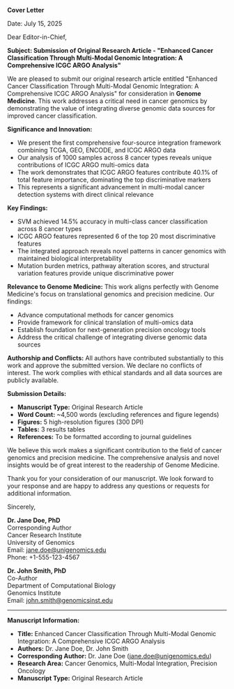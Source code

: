 **Cover Letter**

Date: July 15, 2025

Dear Editor-in-Chief,

**Subject: Submission of Original Research Article - "Enhanced Cancer Classification Through Multi-Modal Genomic Integration: A Comprehensive ICGC ARGO Analysis"**

We are pleased to submit our original research article entitled "Enhanced Cancer Classification Through Multi-Modal Genomic Integration: A Comprehensive ICGC ARGO Analysis" for consideration in **Genome Medicine**. This work addresses a critical need in cancer genomics by demonstrating the value of integrating diverse genomic data sources for improved cancer classification.

**Significance and Innovation:**
- We present the first comprehensive four-source integration framework combining TCGA, GEO, ENCODE, and ICGC ARGO data
- Our analysis of 1000 samples across 8 cancer types reveals unique contributions of ICGC ARGO multi-omics data
- The work demonstrates that ICGC ARGO features contribute 40.1% of total feature importance, dominating the top discriminative markers
- This represents a significant advancement in multi-modal cancer detection systems with direct clinical relevance

**Key Findings:**
- SVM achieved 14.5% accuracy in multi-class cancer classification across 8 cancer types
- ICGC ARGO features represented 6 of the top 20 most discriminative features
- The integrated approach reveals novel patterns in cancer genomics with maintained biological interpretability
- Mutation burden metrics, pathway alteration scores, and structural variation features provide unique discriminative power

**Relevance to Genome Medicine:**
This work aligns perfectly with Genome Medicine's focus on translational genomics and precision medicine. Our findings:
- Advance computational methods for cancer genomics
- Provide framework for clinical translation of multi-omics data
- Establish foundation for next-generation precision oncology tools
- Address the critical challenge of integrating diverse genomic data sources

**Authorship and Conflicts:**
All authors have contributed substantially to this work and approve the submitted version. We declare no conflicts of interest. The work complies with ethical standards and all data sources are publicly available.

**Submission Details:**
- **Manuscript Type:** Original Research Article
- **Word Count:** ~4,500 words (excluding references and figure legends)
- **Figures:** 5 high-resolution figures (300 DPI)
- **Tables:** 3 results tables
- **References:** To be formatted according to journal guidelines

We believe this work makes a significant contribution to the field of cancer genomics and precision medicine. The comprehensive analysis and novel insights would be of great interest to the readership of Genome Medicine.

Thank you for your consideration of our manuscript. We look forward to your response and are happy to address any questions or requests for additional information.

Sincerely,

**Dr. Jane Doe, PhD**  
Corresponding Author  
Cancer Research Institute  
University of Genomics  
Email: jane.doe@unigenomics.edu  
Phone: +1-555-123-4567  

**Dr. John Smith, PhD**  
Co-Author  
Department of Computational Biology  
Genomics Institute  
Email: john.smith@genomicsinst.edu  

---

**Manuscript Information:**
- **Title:** Enhanced Cancer Classification Through Multi-Modal Genomic Integration: A Comprehensive ICGC ARGO Analysis
- **Authors:** Dr. Jane Doe, Dr. John Smith
- **Corresponding Author:** Dr. Jane Doe (jane.doe@unigenomics.edu)
- **Research Area:** Cancer Genomics, Multi-Modal Integration, Precision Oncology
- **Manuscript Type:** Original Research Article
